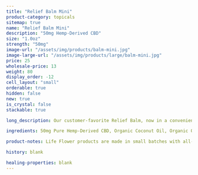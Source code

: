 ```yaml
---
title: "Relief Balm Mini"
product-category: topicals
sitemap: true
name: "Relief Balm Mini"
description: "50mg Hemp-Derived CBD"
size: "1.0oz"
strength: "50mg"
image-url: "/assets/img/products/balm-mini.jpg"
image-large-url: "/assets/img/products/large/balm-mini.jpg"
price: 25
wholesale-price: 13
weight: 80
display_order: -12
cell_layout: "small"
orderable: true
hidden: false
new: true
is_crystal: false
stackable: true

long_description: Our customer-favorite Relief Balm, now in a convenient mini size. All-organic ingredients sourced directly from nature to ease aches, pains, burns, and scars. Coconut oil and olive oil work by nourishing the skin while the anti-inflammatory properties of beeswax, shea butter, lavender and eucalyptus essential oils relieve the muscles.

ingredients: 50mg Pure Hemp-Derived CBD, Organic Coconut Oil, Organic Olive Oil, Organic Beeswax, Unrefined Pure Cocoa Butter, Unrefined Pure Shea Butter, Organic Sunflower Lecithin, Tapioca Starch, Essential Oils.

product-notes: Life Flower products are made in small batches with all-natural and boutique ingredients. Orders are processed and shipped in 7-10 business days. Please allow additional time for&nbsp;delivery.

history: blank

healing-properties: blank
---
```

